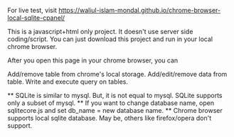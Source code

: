 For live test, visit https://waliul-islam-mondal.github.io/chrome-browser-local-sqlite-cpanel/

This is a javascript+html only project. It doesn't use server side coding/script. You can just download this project and run in your local chrome browser.

After you open this page in your chrome browser, you can

Add/remove table from chrome's local storage.
Add/edit/remove data from table.
Write and execute query on tables.

** SQLite is similar to mysql. But, it is not equal to mysql. SQLite supports only a subset of mysql.
** If you want to change database name, open sqlitecore.js and set db_name = new database name.
** Chrome browser supports local sqlite database. May be, others like firefox/opera don't support.
